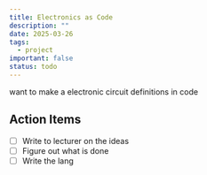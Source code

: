 ```yaml
---
title: Electronics as Code
description: ""
date: 2025-03-26
tags:
  - project
important: false
status: todo
---
```


 want to make a electronic circuit definitions in code
 
## Action Items

- [ ] Write to lecturer on the ideas
- [ ] Figure out what is done
- [ ] Write the lang
